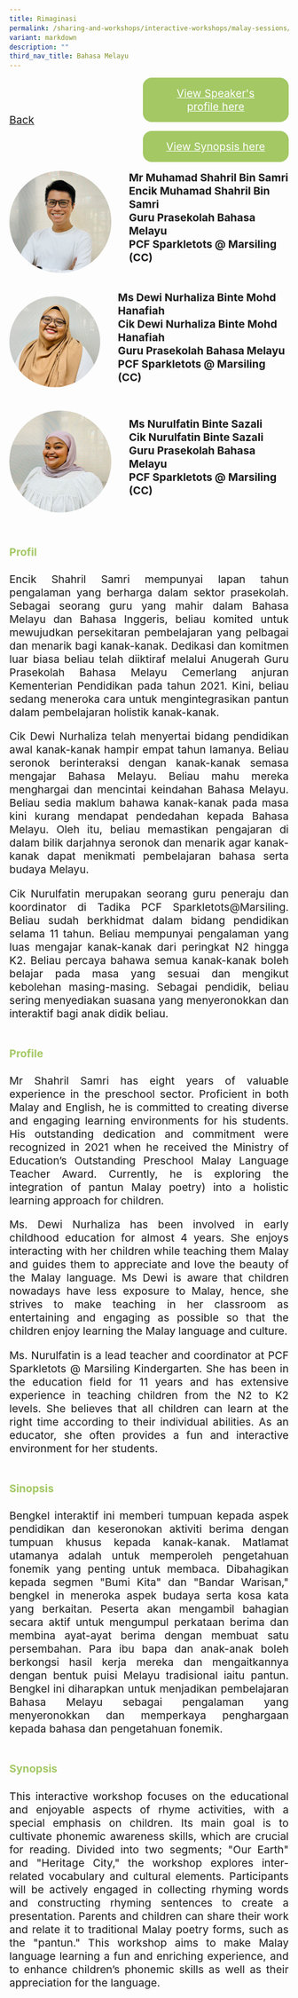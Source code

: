 ```yaml
---
title: Rimaginasi
permalink: /sharing-and-workshops/interactive-workshops/malay-sessions/ml5/
variant: markdown
description: ""
third_nav_title: Bahasa Melayu
---
```

<style>
.entry-title{
  font-size: 2.25rem;
  font-weight: 700;
  margin-bottom: 2rem;
  text-align: center;
}
.entry-content p{
  text-align: justify;
}

.entry-title.supported-by{
  margin-bottom: 0;
  margin-top: 3rem;
}

.entry-content .buttons-container{
  align-items: center;
  column-gap: 1rem;
  display: flex;
  flex-wrap: wrap;
  justify-content: center;
}
.entry-content .buttons-container .btn-link{
  background-color: #7431e8;
  border-radius: 0.4rem;
  color: #fff;
  font-size: 1.5rem;
  margin-bottom: 1rem;
  padding: 15px 20px;
  text-align: center;
  text-decoration: none;
  width: 15rem;
}
.entry-content .buttons-container .btn-link:hover{
  background-color: lightgrey;
}

.entry-content.sharing-sessions{
  align-items: center;
  display: flex;
  flex-direction: column;
  row-gap: 1.5rem;
}
.entry-content.sharing-sessions .session-item{
  align-items: flex-start;
  background-color:#d84178;
  border-radius: 0.5rem;
  color: #ffffff;
  row-gap: 2rem;
  display: flex;
  font-size: 1.1rem;
  flex-direction: column;
  line-height: 1.2;
  justify-content: space-between;
  margin-bottom: 2rem;
  padding: 1rem;
  width: 100%;
}
.entry-content.sharing-sessions .session-item .lower-wrapper{
  display: flex;
  flex-direction: column;
  row-gap: 2rem;
  width: 100%;
}
.entry-content.sharing-sessions .session-item .session-link{
  border: 2px solid lightgrey;
  border-radius: 0.5rem;
  padding: 1rem;
  text-align: center;
}
.entry-content.sharing-sessions .session-item .session-link a{
  color: #ffffff;
}

.entry-content.sharing-sessions.malay-sessions .session-item{
  background-color: #a3c864;
}

.entry-content.sharing-sessions.tamil-sessions .session-item,
.entry-content.sharing-sessions.preschools-exhibitors .session-item{
  background-color: #9b4490;
}

.entry-content.sharing-sessions.english-sessions .session-item{
  background-color: #fa0;
}

.entry-content.sharing-sessions.primary-secondary-exhibitors .session-item{
  background-color: #a3c864;
}

.entry-content.sharing-sessions .session-item .session-link:hover{
  background-color: lightgrey;
}

.entry-content.sharing-session-item{
  font-size: 1.2rem;
}
.entry-content.sharing-session-item .sharing-sessions-nav{
  align-items: center;
  column-gap: 1rem;
  display: flex;
  flex-wrap: wrap;
  justify-content: space-between;
  padding-bottom: 1rem;
}
.entry-content.sharing-session-item .sharing-sessions-nav .inner-nav-wrapper{
  column-gap: 1rem;
  display: flex;
  flex: 2;
  flex-wrap: wrap;
  justify-content: flex-end;
  row-gap: 1rem;
}
.entry-content.sharing-session-item .sharing-sessions-nav .inner-nav-wrapper .nav-btn{
  background-color: #d84178;
  border-radius: 1rem;
  color: #fff;
  padding: 1rem 2rem;
  text-align: center;
  width: 100%;
}
.entry-content.sharing-session-item.malay-session .sharing-sessions-nav .inner-nav-wrapper .nav-btn{
  background-color: #a3c864;
}
.entry-content.sharing-session-item.tamil-session .sharing-sessions-nav .inner-nav-wrapper .nav-btn{
  background-color: #9b4490;
}
.entry-content.sharing-session-item.english-session .sharing-sessions-nav .inner-nav-wrapper .nav-btn{
  background-color: #fa0;
}
.entry-content.sharing-session-item .sharing-sessions-nav .inner-nav-wrapper .nav-btn:hover{
  background-color: lightgrey;
}
.entry-content.sharing-session-item .profile-wrapper{
  align-items: center;
  display: flex;
  flex-direction: row;
  column-gap: 2rem;
}
.entry-content.sharing-session-item .profile-wrapper > div{
  flex: 1;
}
.entry-content.sharing-session-item .profile-photo-container{
  align-items: center;
  column-gap: 1rem;
  display: flex;
  flex-wrap: wrap;
  justify-content: space-between;
  row-gap: 1rem;
}
.entry-content.sharing-session-item .profile-photo{
  align-items: center;
  column-gap: 2rem;
  display: flex;
  flex-wrap: wrap;
  justify-content: center;
  row-gap: 2rem;
  margin-bottom: 2rem;
}
.entry-content.sharing-session-item .profile-photo img{
  border-radius: 100px;
  width: 200px;
}
.entry-content.sharing-session-item.awardee-item .profile-photo{
  width: 100%;
}
.entry-content.sharing-session-item .profile-name{
  font-weight: 700;
  margin-bottom: 3rem;
}
.entry-content.sharing-session-item h4{
  color: #d84178;
}
.entry-content.sharing-session-item.malay-session h4{
  color: #a3c864;
}
.entry-content.sharing-session-item.tamil-session h4{
  color: #9b4490;
}
.entry-content.sharing-session-item.english-session h4{
  color: #fa0;
}
.entry-content.sharing-session-item.awardee-item h3,
.entry-content.sharing-session-item.awardee-item h4{
  color: #4372d6;
}
.entry-content.sharing-session-item .section-wrapper{
  margin-bottom: 3rem;
}

.entry-content.awardees-container h4{
  font-weight: 700;
  margin-bottom: 3rem;
}
.entry-content.awardees-container a{
  text-decoration: none;
}
.entry-content.awardees-container .section-wrapper{
  margin-bottom: 10rem;
}
.entry-content.awardees-container .section-row{
  column-gap: 1rem;
  display: flex;
  flex-wrap: wrap;
  justify-content: space-around;
  row-gap: 1rem;
}
.entry-content.awardees-container .section-column{
  width: 30%;
}
.entry-content.awardees-container .awardee-wrapper{
  align-items: center;
  display: flex;
  flex-direction: column;
  justify-content: center;
  row-gap: 1rem;
}
.entry-content.awardees-container .awardee-wrapper .awardee-pic{
  width: 10rem;
}
.entry-content.awardees-container .awardee-wrapper .awardee-profile{
  color: #484848;
  text-align: center;
}
.entry-content.awardees-container .awardee-wrapper .name-english{
  font-size: 1.25rem;
  margin-bottom: 1rem;
}
.entry-content.awardees-container .awardee-wrapper .name-chinese{
  font-size: 1.25rem;
  margin-bottom: 1rem;
}

.entry-content .btntop{
  position: fixed;
  float: right;
  bottom: 20px;
  right: 80px;
  z-index: 99;
  border: none;
  background-color: #3bb9ff;
  cursor: pointer;
  padding: 15px;
  border-radius: 4px;
  color: #fff;
  font-weight: 600;
}

.coming-soon{
  color: #7431e8;
  font-size: 2rem;
  font-weight: 700;
  margin-top: 3rem;
  text-align: center;
}

@media all and (min-width: 40rem ){
  .entry-content.sharing-sessions{
    align-items: flex-start;
    display: flex;
    flex-direction: column;
    row-gap: 1.5rem;
  }

  .entry-content.sharing-session-item .profile-wrapper > div{
    flex: 0 1 auto;
  }
  
  .entry-content.sharing-sessions .session-item .lower-wrapper{
    align-items: center;
    flex-direction: row;
    justify-content: space-between;
  }

  .entry-content.sharing-session-item .sharing-sessions-nav .inner-nav-wrapper .nav-btn{
    width: 45%;
  }
}
</style>

<div class="entry-content sharing-session-item malay-session">
<div class="sharing-sessions-nav">
<a href="/sharing-and-workshops/interactive-workshops/malay-sessions/">Back</a>
<div class="inner-nav-wrapper">
<a class="nav-btn" href="#C1">View Speaker's profile here</a>
<a class="nav-btn" href="#C2">View Synopsis here</a>
</div>
</div>

<div class="profiles-container">
<div class="profile-wrapper">
<div class="profile-photo">
<img alt="Muhammad Shahril Bin Samri" src="/images/Interactive_workshops/muhammad-shahril-bin-samri.jpg">
</div>
<div class="profile-name">
Mr Muhamad Shahril Bin Samri<br>
Encik Muhamad Shahril Bin Samri<br>
Guru Prasekolah Bahasa Melayu<br>
PCF Sparkletots @ Marsiling (CC)
</div>
</div>
<div class="profile-wrapper">
<div class="profile-photo">
<img alt="Dewi Nurhaliza Binte Mohd Hanafiah" src="/images/Interactive_workshops/dewi-nurhaliza-binte-mohd-hanafiah.jpg">
</div>
<div class="profile-name">
Ms Dewi Nurhaliza Binte Mohd Hanafiah<br>
Cik Dewi Nurhaliza Binte Mohd Hanafiah<br>
Guru Prasekolah Bahasa Melayu<br>
PCF Sparkletots @ Marsiling (CC)
</div>
</div>
<div class="profile-wrapper">
<div class="profile-photo">
<img alt="Nurulfatin Binte Sazali" src="/images/Interactive_workshops/nurulfatin-binte-sazali.jpg">
</div>
<div class="profile-name">
Ms Nurulfatin Binte Sazali<br>
Cik Nurulfatin Binte Sazali<br>
Guru Prasekolah Bahasa Melayu<br>
PCF Sparkletots @ Marsiling (CC)
</div>
</div>
</div>

<div class="section-wrapper">
<h4 id="C1">Profil</h4>
<p>
Encik Shahril Samri mempunyai lapan tahun pengalaman yang berharga dalam sektor prasekolah. Sebagai seorang guru yang mahir dalam Bahasa Melayu dan Bahasa Inggeris, beliau komited untuk mewujudkan persekitaran pembelajaran yang pelbagai dan menarik bagi kanak-kanak. Dedikasi dan komitmen luar biasa beliau telah diiktiraf melalui Anugerah Guru Prasekolah Bahasa Melayu Cemerlang anjuran Kementerian Pendidikan pada tahun 2021. Kini, beliau sedang meneroka cara untuk mengintegrasikan pantun dalam pembelajaran holistik kanak-kanak.
</p>
<p>
Cik Dewi Nurhaliza telah menyertai bidang pendidikan awal kanak-kanak hampir empat tahun lamanya. Beliau seronok berinteraksi dengan kanak-kanak semasa mengajar Bahasa Melayu. Beliau mahu mereka menghargai dan mencintai keindahan Bahasa Melayu. Beliau sedia maklum bahawa kanak-kanak pada masa kini kurang mendapat pendedahan kepada Bahasa Melayu. Oleh itu, beliau memastikan pengajaran di dalam bilik darjahnya seronok dan menarik agar kanak-kanak dapat menikmati pembelajaran bahasa serta budaya Melayu.
</p>
<p>
Cik Nurulfatin merupakan seorang guru peneraju dan koordinator di Tadika PCF Sparkletots@Marsiling. Beliau sudah berkhidmat dalam bidang pendidikan selama 11 tahun. Beliau mempunyai pengalaman yang luas mengajar kanak-kanak dari peringkat N2 hingga K2. Beliau percaya bahawa semua kanak-kanak boleh belajar pada masa yang sesuai dan mengikut kebolehan masing-masing. Sebagai pendidik, beliau sering menyediakan suasana yang menyeronokkan dan interaktif bagi anak didik beliau.
</p>
</div>

<div class="section-wrapper">
<h4>Profile</h4>
<p>
Mr Shahril Samri has eight years of valuable experience in the preschool sector. Proficient in both Malay and English, he is committed to creating diverse and engaging learning 
environments for his students. His outstanding dedication and commitment were recognized  in 2021 when he received the Ministry of Education’s Outstanding Preschool Malay Language Teacher Award. Currently, he is exploring the integration of pantun Malay poetry) into a holistic learning approach for children.
</p>
<p>
Ms. Dewi Nurhaliza has been involved in early childhood education for almost 4 years. She enjoys interacting with her children while teaching them Malay and guides them to appreciate and love the beauty of the Malay language. Ms Dewi is aware that children nowadays have less exposure to  Malay, hence, she strives to make teaching in her classroom as entertaining and engaging as possible so that the children enjoy learning the Malay language and culture.
</p>
<p>
Ms. Nurulfatin is a lead teacher and coordinator at PCF Sparkletots @ Marsiling Kindergarten. She has been in the education field for 11 years and has extensive experience in teaching children from the N2 to K2 levels. She believes that all children can learn at the right time according to their individual abilities. As an educator, she often provides a fun and interactive environment for her students.
</p>
</div>

<div class="section-wrapper">
<h4 id="C2">Sinopsis</h4> 
<p>
Bengkel interaktif ini memberi tumpuan kepada aspek pendidikan dan keseronokan aktiviti berima dengan tumpuan khusus kepada kanak-kanak. Matlamat utamanya adalah untuk memperoleh pengetahuan fonemik yang penting untuk membaca. Dibahagikan kepada segmen "Bumi Kita" dan "Bandar Warisan," bengkel in meneroka aspek budaya serta kosa kata yang berkaitan. Peserta akan mengambil bahagian secara aktif untuk mengumpul perkataan berima dan membina ayat-ayat berima dengan membuat satu persembahan. Para ibu bapa dan anak-anak boleh berkongsi hasil kerja mereka dan mengaitkannya dengan bentuk puisi Melayu tradisional iaitu pantun. Bengkel ini diharapkan untuk menjadikan pembelajaran Bahasa Melayu sebagai pengalaman yang menyeronokkan dan memperkaya penghargaan kepada bahasa dan pengetahuan fonemik.
</p>
</div>

<div class="section-wrapper">
<h4>Synopsis</h4> 
<p>
This interactive workshop focuses on the educational and enjoyable aspects of rhyme activities, with a special emphasis on children. Its main goal is to cultivate phonemic awareness skills, which are crucial for reading. Divided into two segments; "Our Earth" and "Heritage City," the workshop explores inter-related vocabulary and cultural elements. Participants will be actively engaged in collecting rhyming words and constructing rhyming sentences to create a presentation. Parents and children can share their work and relate it to traditional Malay poetry forms, such as  the "pantun." This workshop aims to make Malay language learning a fun and enriching experience, and to enhance children’s phonemic skills  as well as their appreciation for the language.
</p>
</div>

<div class="section-wrapper">
</div>
</div>